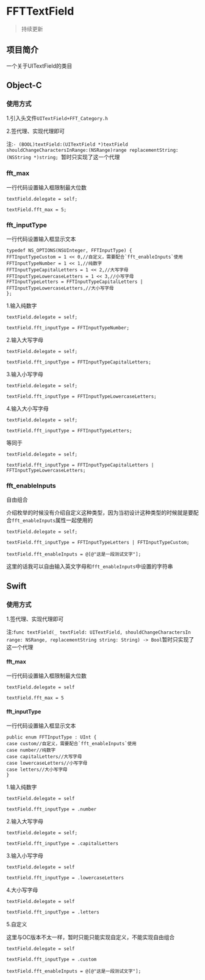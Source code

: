 # FFTTextField

> 持续更新

## 项目简介
一个关于UITextField的类目

## Object-C

### 使用方式

1.引入头文件`UITextField+FFT_Category.h`

2.签代理、实现代理即可

注:`- (BOOL)textField:(UITextField *)textField shouldChangeCharactersInRange:(NSRange)range replacementString:(NSString *)string; `暂时只实现了这一个代理

### fft_max

一行代码设置输入框限制最大位数

```
textField.delegate = self;

textField.fft_max = 5;
```

### fft_inputType

一行代码设置输入框显示文本

```
typedef NS_OPTIONS(NSUInteger, FFTInputType) {
FFTInputTypeCustom = 1 << 0,//自定义，需要配合`fft_enableInputs`使用
FFTInputTypeNumber = 1 << 1,//纯数字
FFTInputTypeCapitalLetters = 1 << 2,//大写字母
FFTInputTypeLowercaseLetters = 1 << 3,//小写字母
FFTInputTypeLetters = FFTInputTypeCapitalLetters | FFTInputTypeLowercaseLetters,//大小写字母
};          
```

1.输入纯数字
```
textField.delegate = self;

textField.fft_inputType = FFTInputTypeNumber;
```

2.输入大写字母
```
textField.delegate = self;

textField.fft_inputType = FFTInputTypeCapitalLetters;
```

3.输入小写字母
```
textField.delegate = self;

textField.fft_inputType = FFTInputTypeLowercaseLetters;
```

4.输入大小写字母
```
textField.delegate = self;

textField.fft_inputType = FFTInputTypeLetters;
```
等同于
```
textField.delegate = self;

textField.fft_inputType = FFTInputTypeCapitalLetters | FFTInputTypeLowercaseLetters;
```

### fft_enableInputs

自由组合

介绍枚举的时候没有介绍自定义这种类型，因为当初设计这种类型的时候就是要配合`fft_enableInputs`属性一起使用的

```
textField.delegate = self;

textField.fft_inputType = FFTInputTypeLetters | FFTInputTypeCustom;

textField.fft_enableInputs = @[@"这是一段测试文字"];
```
这里的话我可以自由输入英文字母和`fft_enableInputs`中设置的字符串

## Swift

### 使用方式

1.签代理、实现代理即可

注:`func textField(_ textField: UITextField, shouldChangeCharactersIn range: NSRange, replacementString string: String) -> Bool`暂时只实现了这一个代理

#### fft_max

一行代码设置输入框限制最大位数

```
textField.delegate = self

textField.fft_max = 5
```
#### fft_inputType

一行代码设置输入框显示文本

```
public enum FFTInputType : UInt {
case custom//自定义，需要配合`fft_enableInputs`使用
case number//纯数字
case capitalLetters//大写字母
case lowercaseLetters//小写字母
case letters//大小写字母
}       
```

1.输入纯数字
```
textField.delegate = self

textField.fft_inputType = .number
```

2.输入大写字母
```
textField.delegate = self;

textField.fft_inputType = .capitalLetters
```

3.输入小写字母
```
textField.delegate = self

textField.fft_inputType = .lowercaseLetters
```

4.大小写字母
```
textField.delegate = self

textField.fft_inputType = .letters
```

5.自定义

这里与OC版本不太一样，暂时只能只能实现自定义，不能实现自由组合

```
textField.delegate = self

textField.fft_inputType = .custom

textField.fft_enableInputs = @[@"这是一段测试文字"];
```

